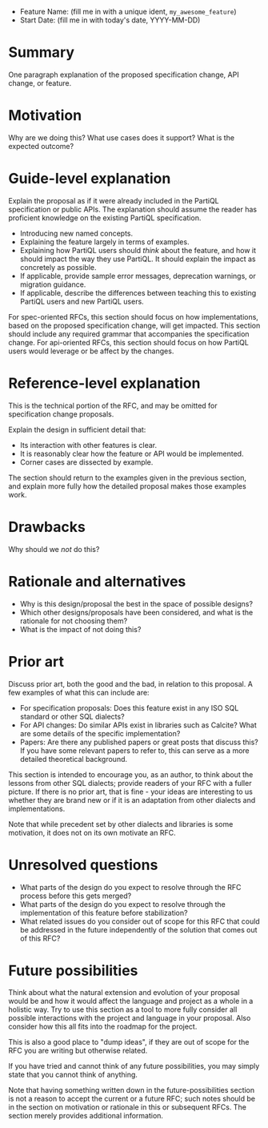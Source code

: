 - Feature Name: (fill me in with a unique ident, `my_awesome_feature`)
- Start Date: (fill me in with today's date, YYYY-MM-DD)

# Summary
[summary]: #summary

One paragraph explanation of the proposed specification change, API change, or feature.

# Motivation
[motivation]: #motivation

Why are we doing this? What use cases does it support? What is the expected outcome?

# Guide-level explanation
[guide-level-explanation]: #guide-level-explanation

Explain the proposal as if it were already included in the PartiQL specification or public APIs. The explanation should assume
the reader has proficient knowledge on the existing PartiQL specification.

- Introducing new named concepts.
- Explaining the feature largely in terms of examples.
- Explaining how PartiQL users should *think* about the feature, and how it should impact the way they use PartiQL. It should explain the impact as concretely as possible.
- If applicable, provide sample error messages, deprecation warnings, or migration guidance.
- If applicable, describe the differences between teaching this to existing PartiQL users and new PartiQL users.

For spec-oriented RFCs, this section should focus on how implementations, based on the proposed specification change, will get impacted. This section should include any required grammar that accompanies the specification change. 
For api-oriented RFCs, this section should focus on how PartiQL users would leverage or be affect by the changes.

# Reference-level explanation
[reference-level-explanation]: #reference-level-explanation

This is the technical portion of the RFC, and may be omitted for specification change proposals.

Explain the design in sufficient detail that:

- Its interaction with other features is clear.
- It is reasonably clear how the feature or API would be implemented.
- Corner cases are dissected by example.

The section should return to the examples given in the previous section, and explain more fully how the detailed proposal makes those examples work.

# Drawbacks
[drawbacks]: #drawbacks

Why should we *not* do this?

# Rationale and alternatives
[rationale-and-alternatives]: #rationale-and-alternatives

- Why is this design/proposal the best in the space of possible designs?
- Which other designs/proposals have been considered, and what is the rationale for not choosing them?
- What is the impact of not doing this?

# Prior art
[prior-art]: #prior-art

Discuss prior art, both the good and the bad, in relation to this proposal.
A few examples of what this can include are:

- For specification proposals: Does this feature exist in any ISO SQL standard or other SQL dialects?
- For API changes: Do similar APIs exist in libraries such as Calcite? What are some details of the specific implementation?
- Papers: Are there any published papers or great posts that discuss this? If you have some relevant papers to refer to, this can serve as a more detailed theoretical background.

This section is intended to encourage you, as an author, to think about the lessons from other SQL dialects; provide readers of your RFC with a fuller picture.
If there is no prior art, that is fine - your ideas are interesting to us whether they are brand new or if it is an adaptation from other dialects and implementations.

Note that while precedent set by other dialects and libraries is some motivation, it does not on its own motivate an RFC.

# Unresolved questions
[unresolved-questions]: #unresolved-questions

- What parts of the design do you expect to resolve through the RFC process before this gets merged?
- What parts of the design do you expect to resolve through the implementation of this feature before stabilization?
- What related issues do you consider out of scope for this RFC that could be addressed in the future independently of the solution that comes out of this RFC?

# Future possibilities
[future-possibilities]: #future-possibilities

Think about what the natural extension and evolution of your proposal would
be and how it would affect the language and project as a whole in a holistic
way. Try to use this section as a tool to more fully consider all possible
interactions with the project and language in your proposal.
Also consider how this all fits into the roadmap for the project.

This is also a good place to "dump ideas", if they are out of scope for the
RFC you are writing but otherwise related.

If you have tried and cannot think of any future possibilities,
you may simply state that you cannot think of anything.

Note that having something written down in the future-possibilities section
is not a reason to accept the current or a future RFC; such notes should be
in the section on motivation or rationale in this or subsequent RFCs.
The section merely provides additional information.
